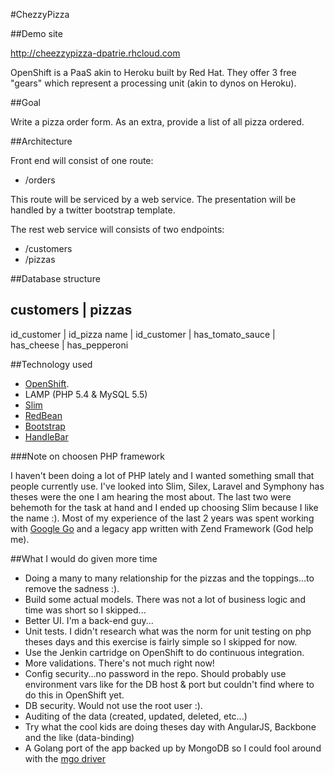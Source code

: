 #ChezzyPizza

##Demo site

http://cheezzypizza-dpatrie.rhcloud.com

OpenShift is a PaaS akin to Heroku built by Red Hat. They offer 3 free "gears" which represent a processing unit (akin to dynos on Heroku).

##Goal

Write a pizza order form. As an extra, provide a list of all pizza ordered.

##Architecture

Front end will consist of one route:

- /orders

This route will be serviced by a web service. The presentation will be handled by a twitter bootstrap template.

The rest web service will consists of two endpoints:

- /customers
- /pizzas

##Database structure

customers   | pizzas
----------------------------
id_customer | id_pizza
name        | id_customer
            | has_tomato_sauce
            | has_cheese
            | has_pepperoni


##Technology used

- [OpenShift](https://www.openshift.com).
- LAMP (PHP 5.4 & MySQL 5.5)
- [Slim](http://www.slimframework.com/)
- [RedBean](http://redbeanphp.com)
- [Bootstrap](http://getbootstrap.com/)
- [HandleBar](http://handlebarsjs.com/)


###Note on choosen PHP framework

I haven't been doing a lot of PHP lately and I wanted something small that people currently use. I've looked into Slim, Silex, Laravel and Symphony has theses were the one I am hearing the most about. The last two were behemoth for the task at hand and I ended up choosing Slim because I like the name :). Most of my experience of the last 2 years was spent working with [Google Go](http://golang.org) and a legacy app written with Zend Framework (God help me).


##What I would do given more time

- Doing a many to many relationship for the pizzas and the toppings...to remove the sadness :).
- Build some actual models. There was not a lot of business logic and time was short so I skipped...
- Better UI. I'm a back-end guy...
- Unit tests. I didn't research what was the norm for unit testing on php theses days and this exercise is fairly simple so I skipped for now.
- Use the Jenkin cartridge on OpenShift to do continuous integration.
- More validations. There's not much right now!
- Config security...no password in the repo. Should probably use environment vars like for the DB host & port but couldn't find where to do this in OpenShift yet.
- DB security. Would not use the root user :).
- Auditing of the data (created, updated, deleted, etc...)
- Try what the cool kids are doing theses day with AngularJS, Backbone and the like (data-binding)
- A Golang port of the app backed up by MongoDB so I could fool around with the [mgo driver](https://labix.org/mgo)
